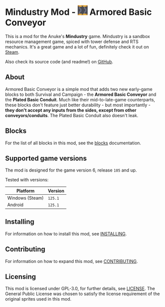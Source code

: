 # Mindustry Mod - ![Armored Basic Conveyor](docs/img/block-armored-basic-conveyor.png) Armored Basic Conveyor

This is a mod for the Anuke's **Mindustry** game. Mindustry is a sandbox resource management game, spiced with tower defense and RTS mechanics. It's a great game and a lot of fun, definitely check it out on [Steam](https://store.steampowered.com/app/1127400/Mindustry/).

Also check its source code (and readme!) on [GitHub](https://github.com/Anuken/Mindustry).

## About

Armored Basic Conveyor is a simple mod that adds two new early-game blocks to both Survival and Campaign - the **Armored Basic Conveyor** and the **Plated Basic Conduit**. Much like their mid-to-late-game counterparts, these blocks don't feature just better durability - but most importantly - **they don't accept any inputs from the sides, except from other conveyors/conduits**. The Plated Basic Conduit also doesn't leak.

## Blocks

For the list of all blocks in this mod, see the [blocks](docs/blocks.md) documentation.

## Supported game versions

The mod is designed for the game version 6, release `105` and up.

Tested with versions:

| Platform        | Version |
| --------------- | ------- |
| Windows (Steam) | `125.1` |
| Android         | `125.1` |

## Installing

For information on how to install this mod, see [INSTALLING](INSTALLING.md).

## Contributing

For information on how to expand this mod, see [CONTRIBUTING](CONTRIBUTING.md).

## Licensing

This mod is licensed under GPL-3.0, for further details, see [LICENSE](LICENSE). The General Public License was chosen to satisfy the license requirement of the original sprites used in this mod.

